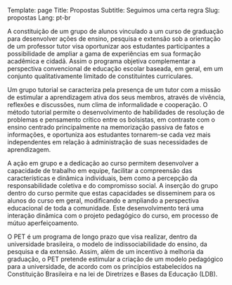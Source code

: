 Template: page
Title: Propostas
Subtitle: Seguimos uma certa regra
Slug: propostas
Lang: pt-br

A constituição de um grupo de alunos vinculado a um curso de graduação para desenvolver ações de ensino, pesquisa e extensão sob a orientação de um professor tutor visa oportunizar aos estudantes participantes a possibilidade de ampliar a gama de experiências em sua formação acadêmica e cidadã. Assim o programa objetiva complementar a perspectiva convencional de educação escolar baseada, em geral, em um conjunto qualitativamente limitado de constituintes curriculares.

Um grupo tutorial se caracteriza pela presença de um tutor com a missão de estimular a aprendizagem ativa dos seus membros, através de vivência, reflexões e discussões, num clima de informalidade e cooperação. O método tutorial permite o desenvolvimento de habilidades de resolução de problemas e pensamento crítico entre os bolsistas, em contraste com o ensino centrado principalmente na memorização passiva de fatos e informações, e oportuniza aos estudantes tornarem-se cada vez mais independentes em relação à administração de suas necessidades de aprendizagem.

A ação em grupo e a dedicação ao curso permitem desenvolver a capacidade de trabalho em equipe, facilitar a compreensão das características e dinâmica individuais, bem como a percepção da responsabilidade coletiva e do compromisso social. A inserção do grupo dentro do curso permite que estas capacidades se disseminem para os alunos do curso em geral, modificando e ampliando a perspectiva educacional de toda a comunidade. Este desenvolvimento terá uma interação dinâmica com o projeto pedagógico do curso, em processo de mútuo aperfeiçoamento.

O PET é um programa de longo prazo que visa realizar, dentro da universidade brasileira, o modelo de indissociabilidade do ensino, da pesquisa e da extensão. Assim, além de um incentivo à melhoria da graduação, o PET pretende estimular a criação de um modelo pedagógico para a universidade, de acordo com os princípios estabelecidos na Constituição Brasileira e na lei de Diretrizes e Bases da Educação (LDB).
